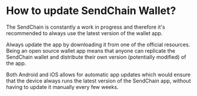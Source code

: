 # How to update SendChain Wallet?

The SendChain is constantly a work in progress and therefore it's recommended to always use the latest version of the wallet app.

Always update the app by downloading it from one of the official resources. Being an open source wallet app means that anyone can replicate the SendChain wallet and distribute their own version (potentially modified) of the app.


Both Android and iOS allows for automatic app updates which would ensure that the device always runs the latest version of the SendChain app, without having to update it manually every few weeks.
